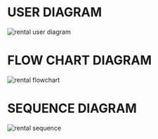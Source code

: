 # USER DIAGRAM

 ![rental user diagram](https://user-images.githubusercontent.com/98865606/160893888-c0866c2d-f682-46ba-9510-f62ab2b2b7c4.jpg)


# FLOW CHART DIAGRAM

  
 ![rental flowchart](https://user-images.githubusercontent.com/98865606/160893878-73f07618-45e7-45ec-9eb9-73c41bd1cdc7.jpg)


# SEQUENCE DIAGRAM

 ![rental sequence](https://user-images.githubusercontent.com/98865606/160893903-315593cc-606b-4ea8-80b7-9ab4472e14d8.png)